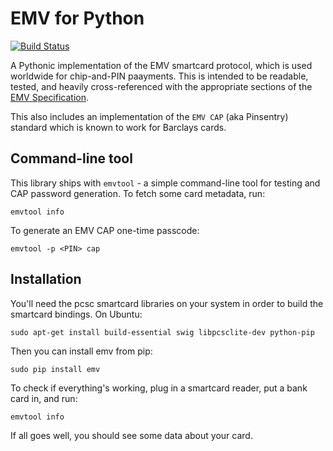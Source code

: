 EMV for Python
==============

[![Build Status](https://travis-ci.org/russss/python-emv.svg?branch=master)](https://travis-ci.org/russss/python-emv)

A Pythonic implementation of the EMV smartcard protocol, which is used
worldwide for chip-and-PIN paayments. This is intended to be readable,
tested, and heavily cross-referenced with the appropriate sections of the
[EMV Specification](http://www.emvco.com/specifications.aspx).

This also includes an implementation of the `EMV CAP` (aka Pinsentry)
standard which is known to work for Barclays cards.

Command-line tool
-----------------

This library ships with `emvtool` - a simple command-line tool for testing
and CAP password generation. To fetch some card metadata, run:

    emvtool info

To generate an EMV CAP one-time passcode:

    emvtool -p <PIN> cap

Installation
------------

You'll need the pcsc smartcard libraries on your system in order to build the
smartcard bindings. On Ubuntu:

    sudo apt-get install build-essential swig libpcsclite-dev python-pip

Then you can install emv from pip:

    sudo pip install emv

To check if everything's working, plug in a smartcard reader, put a bank
card in, and run:

    emvtool info

If all goes well, you should see some data about your card.
